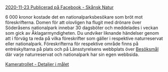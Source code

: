 [2020-11-23 Publicerad på Facebook - Skånsk Natur](https://www.facebook.com/skansknatur/posts/pfbid024Vz3sbNcaSYHpmfmg3iNPQwrZyMwwrtzPKV3qu8imDZS7sghPeNZYDZuuWKJowJAl)

6 000 kronor kostade det en nationalparksbesökare som bröt mot föreskrifterna. Domen för att olovligen ha flugit med drönare över Söderåsens nationalpark innebar 30 dagsböter och meddelades i veckan som gick av Åklagarmyndigheten. Du undviker liknande händelser genom att i förväg ta reda på vilka föreskrifter som gäller i respektive naturreservat eller nationalpark. Föreskrifterna för respektive område finns på entréskyltarna på plats och på Länsstyrelsens webbplats över [Besöksmål](https://www.lansstyrelsen.se/skane/besoksmal) där varje naturreservat och nationalpark har sin egen webbsida. 

[Kameratrollet - Detaljer i målet](https://kameratrollet.se/2020/11/04/dagsboter-for-att-ha-flugit-dronare-i-skaralid/)
